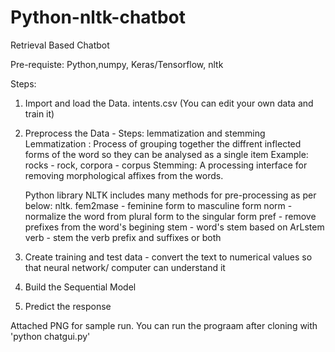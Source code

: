 # Python-nltk-chatbot
Retrieval Based Chatbot

Pre-requiste: Python,numpy, Keras/Tensorflow, nltk

Steps: 
1) Import and load the Data. intents.csv (You can edit your own data and train it)
2) Preprocess the Data -
    Steps: lemmatization and stemming
    Lemmatization :
      Process of grouping together the diffrent inflected forms of the word so they can be analysed as a single item
      Example: rocks - rock, corpora - corpus
    Stemming:
      A processing interface for removing morphological affixes from the words. 
    
    Python library NLTK includes many methods for pre-processing as per below:
      nltk.
        fem2mase - feminine form to masculine form
        norm - normalize the word from plural form to the singular form
        pref - remove prefixes from the word's begining
        stem - word's stem based on ArLstem
        verb - stem the verb prefix and suffixes or both
 3) Create training and test data - convert the text to numerical values so that neural network/ computer can understand it
 4) Build the Sequential Model
 5) Predict the response
    

Attached PNG for sample run. You can run the prograam after cloning with 'python chatgui.py'
